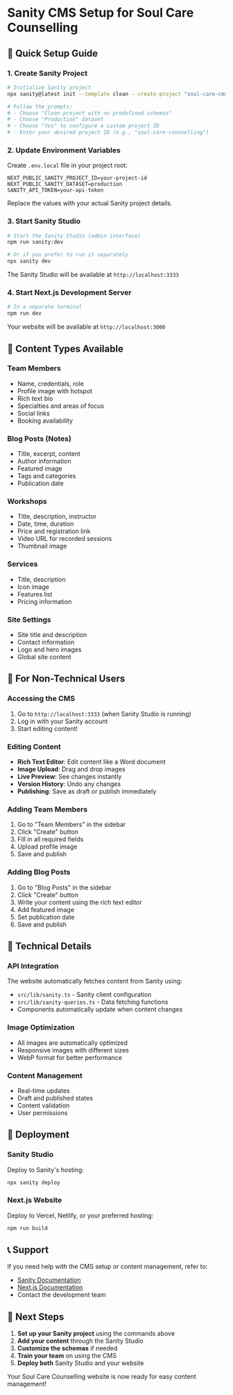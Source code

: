 # Sanity CMS Setup for Soul Care Counselling

## 🚀 Quick Setup Guide

### 1. Create Sanity Project

```bash
# Initialize Sanity project
npx sanity@latest init --template clean --create-project "soul-care-cms"

# Follow the prompts:
# - Choose "Clean project with no predefined schemas"
# - Choose "Production" dataset
# - Choose "Yes" to configure a custom project ID
# - Enter your desired project ID (e.g., "soul-care-counselling")
```

### 2. Update Environment Variables

Create `.env.local` file in your project root:

```env
NEXT_PUBLIC_SANITY_PROJECT_ID=your-project-id
NEXT_PUBLIC_SANITY_DATASET=production
SANITY_API_TOKEN=your-api-token
```

Replace the values with your actual Sanity project details.

### 3. Start Sanity Studio

```bash
# Start the Sanity Studio (admin interface)
npm run sanity:dev

# Or if you prefer to run it separately
npx sanity dev
```

The Sanity Studio will be available at `http://localhost:3333`

### 4. Start Next.js Development Server

```bash
# In a separate terminal
npm run dev
```

Your website will be available at `http://localhost:3000`

## 📝 Content Types Available

### Team Members
- Name, credentials, role
- Profile image with hotspot
- Rich text bio
- Specialties and areas of focus
- Social links
- Booking availability

### Blog Posts (Notes)
- Title, excerpt, content
- Author information
- Featured image
- Tags and categories
- Publication date

### Workshops
- Title, description, instructor
- Date, time, duration
- Price and registration link
- Video URL for recorded sessions
- Thumbnail image

### Services
- Title, description
- Icon image
- Features list
- Pricing information

### Site Settings
- Site title and description
- Contact information
- Logo and hero images
- Global site content

## 🎨 For Non-Technical Users

### Accessing the CMS
1. Go to `http://localhost:3333` (when Sanity Studio is running)
2. Log in with your Sanity account
3. Start editing content!

### Editing Content
- **Rich Text Editor**: Edit content like a Word document
- **Image Upload**: Drag and drop images
- **Live Preview**: See changes instantly
- **Version History**: Undo any changes
- **Publishing**: Save as draft or publish immediately

### Adding Team Members
1. Go to "Team Members" in the sidebar
2. Click "Create" button
3. Fill in all required fields
4. Upload profile image
5. Save and publish

### Adding Blog Posts
1. Go to "Blog Posts" in the sidebar
2. Click "Create" button
3. Write your content using the rich text editor
4. Add featured image
5. Set publication date
6. Save and publish

## 🔧 Technical Details

### API Integration
The website automatically fetches content from Sanity using:
- `src/lib/sanity.ts` - Sanity client configuration
- `src/lib/sanity-queries.ts` - Data fetching functions
- Components automatically update when content changes

### Image Optimization
- All images are automatically optimized
- Responsive images with different sizes
- WebP format for better performance

### Content Management
- Real-time updates
- Draft and published states
- Content validation
- User permissions

## 🚀 Deployment

### Sanity Studio
Deploy to Sanity's hosting:
```bash
npx sanity deploy
```

### Next.js Website
Deploy to Vercel, Netlify, or your preferred hosting:
```bash
npm run build
```

## 📞 Support

If you need help with the CMS setup or content management, refer to:
- [Sanity Documentation](https://www.sanity.io/docs)
- [Next.js Documentation](https://nextjs.org/docs)
- Contact the development team

## 🎯 Next Steps

1. **Set up your Sanity project** using the commands above
2. **Add your content** through the Sanity Studio
3. **Customize the schemas** if needed
4. **Train your team** on using the CMS
5. **Deploy both** Sanity Studio and your website

Your Soul Care Counselling website is now ready for easy content management!
